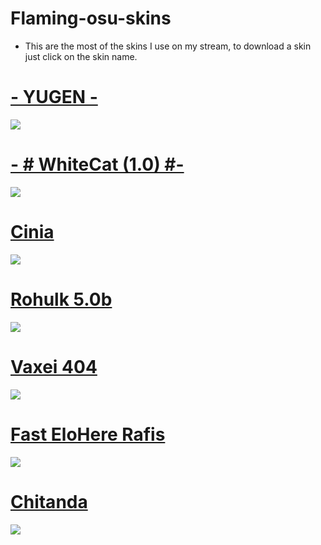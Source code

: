 # Flaming-osu-skins
* This are the most of the skins I use on my stream, to download a skin just click on the skin name.
# [- YUGEN -](https://osuskins.net/skin/wEaMJGb)
![](https://osu.ppy.sh/ss/15963949/caf4)
# [- # WhiteCat (1.0) #-](https://skins.osuck.net/index.php?newsid=1107)
![](https://osu.ppy.sh/ss/15963970/967a)
# [Cinia](https://skins.osuck.net/index.php?newsid=1626)
![](https://osu.ppy.sh/ss/15963984/ccce)
# [Rohulk 5.0b](https://www.mediafire.com/file/ydtyx47t4ntfx0t/Rohulk+5.0b.osk/file)
![](https://osu.ppy.sh/ss/15963993/1c41)
# [Vaxei 404](https://www.mediafire.com/file/0s1p0kxpqaeaa16/404+SkinNotFound+v2.osk/file)
![](https://osu.ppy.sh/ss/15964041/5b47)
# [Fast EloHere Rafis](https://www.mediafire.com/file/pyy8jdx671o4ia1/-#+[Y]+Fast+EloHere+2020+ft+[RK]+#-.osk/file)
![](https://osu.ppy.sh/ss/15966894/bcef)
# [Chitanda](https://www.mediafire.com/file/q9incvd2pzab4sz/Chitanda.osk/file)
![](https://osu.ppy.sh/ss/15966918/25ff)
